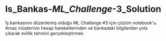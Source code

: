# Is_Bankas-_ML_Challenge_-3_Solution
İş bankasının düzenlemiş olduğu ML Challange #3 için çözüm notebook'u. Amaç müşterinin hesap hareketlerinden ve bankadaki bilgilerden yola çıkarak evlilik tahmini gerçekleştirmek.
